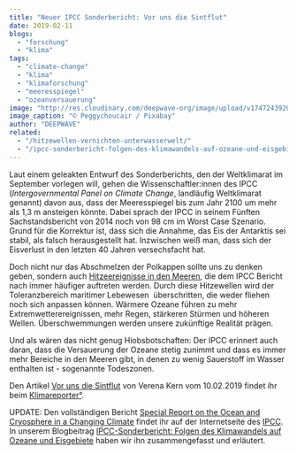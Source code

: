 ```yaml
---
title: "Neuer IPCC Sonderbericht: Vor uns die Sintflut"
date: 2019-02-11
blogs: 
  - "forschung"
  - "klima"
tags: 
  - "climate-change"
  - "klima"
  - "klimaforschung"
  - "meeresspiegel"
  - "ozeanversauerung"
image: "http://res.cloudinary.com/deepwave-org/image/upload/v1747243920/deepwave.org/river-5738150_1920.jpg"
image_caption: "© Peggychoucair / Pixabay"
author: "DEEPWAVE"
related: 
  - "/hitzewellen-vernichten-unterwasserwelt/"
  - "/ipcc-sonderbericht-folgen-des-klimawandels-auf-ozeane-und-eisgebiete/"
---
```


Laut einem geleakten Entwurf des Sonderberichts, den der Weltklimarat im September vorlegen will, gehen die Wissenschaftler:innen des IPCC (_Intergovernmental Panel on Climate Change_, landläufig Weltklimarat genannt) davon aus, dass der Meeresspiegel bis zum Jahr 2100 um mehr als 1,3 m ansteigen könnte. Dabei sprach der IPCC in seinem Fünften Sachstandsbericht von 2014 noch von 98 cm im Worst Case Szenario. Grund für die Korrektur ist, dass sich die Annahme, das Eis der Antarktis sei stabil, als falsch herausgestellt hat. Inzwischen weiß man, dass sich der Eisverlust in den letzten 40 Jahren versechsfacht hat.

Doch nicht nur das Abschmelzen der Polkappen sollte uns zu denken geben, sondern auch [Hitzeereignisse in den Meeren](https://www.deepwave.org/hitzewellen-vernichten-unterwasserwelt/), die dem IPCC Bericht nach immer häufiger auftreten werden. Durch diese Hitzewellen wird der Toleranzbereich maritimer Lebewesen  überschritten, die weder fliehen noch sich anpassen können. Wärmere Ozeane führen zu mehr Extremwetterereignissen, mehr Regen, stärkeren Stürmen und höheren Wellen. Überschwemmungen werden unsere zukünftige Realität prägen.

Und als wären das nicht genug Hiobsbotschaften: Der IPCC erinnert auch daran, dass die Versauerung der Ozeane stetig zunimmt und dass es immer mehr Bereiche in den Meeren gibt, in denen zu wenig Sauerstoff im Wasser enthalten ist - sogenannte Todeszonen.

Den Artikel [Vor uns die Sintflut](https://www.klimareporter.de/erdsystem/vor-uns-die-sintflut) von Verena Kern vom 10.02.2019 findet ihr beim [Klimareporter°](https://www.klimareporter.de/).

UPDATE: Den vollständigen Bericht [Special Report on the Ocean and Cryosphere in a Changing Climate](https://www.ipcc.ch/srocc/) findet ihr auf der Internetseite des [IPCC](https://www.ipcc.ch/). In unserem Blogbeitrag [IPCC-Sonderbericht: Folgen des Klimawandels auf Ozeane und Eisgebiete](https://www.deepwave.org/ipcc-sonderbericht-folgen-des-klimawandels-auf-ozeane-und-eisgebiete/) haben wir ihn zusammengefasst und erläutert.
